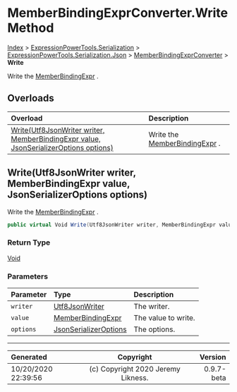 ﻿# MemberBindingExprConverter.Write Method

[Index](../index.md) > [ExpressionPowerTools.Serialization](ExpressionPowerTools.Serialization.a.md) > [ExpressionPowerTools.Serialization.Json](ExpressionPowerTools.Serialization.Json.n.md) > [MemberBindingExprConverter](ExpressionPowerTools.Serialization.Json.MemberBindingExprConverter.cs.md) > **Write**

Write the [MemberBindingExpr](ExpressionPowerTools.Serialization.Serializers.MemberBindingExpr.cs.md) .

## Overloads

| Overload | Description |
| :-- | :-- |
| [Write(Utf8JsonWriter writer, MemberBindingExpr value, JsonSerializerOptions options)](#writeutf8jsonwriter-writer-memberbindingexpr-value-jsonserializeroptions-options) | Write the [MemberBindingExpr](ExpressionPowerTools.Serialization.Serializers.MemberBindingExpr.cs.md) . |
## Write(Utf8JsonWriter writer, MemberBindingExpr value, JsonSerializerOptions options)

Write the [MemberBindingExpr](ExpressionPowerTools.Serialization.Serializers.MemberBindingExpr.cs.md) .

```csharp
public virtual Void Write(Utf8JsonWriter writer, MemberBindingExpr value, JsonSerializerOptions options)
```

### Return Type

 [Void](https://docs.microsoft.com/dotnet/api/system.void) 

### Parameters

| Parameter | Type | Description |
| :-- | :-- | :-- |
| `writer` | [Utf8JsonWriter](https://docs.microsoft.com/dotnet/api/system.text.json.utf8jsonwriter) | The writer. |
| `value` | [MemberBindingExpr](ExpressionPowerTools.Serialization.Serializers.MemberBindingExpr.cs.md) | The value to write. |
| `options` | [JsonSerializerOptions](https://docs.microsoft.com/dotnet/api/system.text.json.jsonserializeroptions) | The options. |



---

| Generated | Copyright | Version |
| :-- | :-: | --: |
| 10/20/2020 22:39:56 | (c) Copyright 2020 Jeremy Likness. | 0.9.7-beta |
